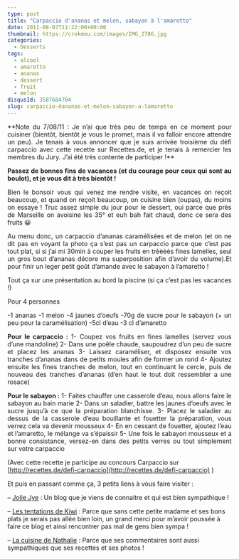 ```yaml
---
type: post
title: "Carpaccio d'ananas et melon, sabayon à l'amaretto"
date: 2011-08-07T11:22:00+00:00
thumbnail: https://crokmou.com/images/IMG_2786.jpg
categories:
  - Desserts
tags:
  - alcool
  - amaretto
  - ananas
  - dessert
  - fruit
  - melon
disqusId: 3587684704
slug: carpaccio-dananas-et-melon-sabayon-a-lamaretto
---
```




<div style="text-align: justify;">**Note du 7/08/11 : Je n’ai que très peu de temps en ce moment pour cuisiner (bientôt, bientôt je vous le promet, mais il va falloir encore attendre un peu). Je tenais à vous annoncer que je suis arrivée troisième du défi carpaccio avec cette recette sur Recettes.de, et je tenais à remercier les membres du Jury. J’ai été très contente de participer !**

**Passez de bonnes fins de vacances (et du courage pour ceux qui sont au boulot), et je vous dit à très bientôt !**

Bien le bonsoir vous qui venez me rendre visite, en vacances on reçoit beaucoup, et quand on reçoit beaucoup, on cuisine bien (oupas), du moins on essaye ! Truc assez simple du jour pour le dessert, oui parce que près de Marseille on avoisine les 35° et euh bah fait chaud, donc ce sera des fruits 😀

Au menu donc, un carpaccio d’ananas caramélisées et de melon (et on ne dit pas en voyant la photo ça s’est pas un carpaccio parce que c’est pas tout plat, si si j’ai mi 30min à couper les fruits en trèèèès fines lamelles, seul un gros bout d’ananas décore ma superposition afin d’avoir du volume).Et pour finir un leger petit goût d’amande avec le sabayon à l’amaretto !

Tout ça sur une présentation au bord la piscine (si ça c’est pas les vacances !)

Pour 4 personnes

-1 ananas
-1 melon
-4 jaunes d’oeufs
-70g de sucre pour le sabayon (+ un peu pour la caramélisation)
-5cl d’eau
-3 cl d’amaretto

**Pour le carpaccio :**
1- Coupez vos fruits en fines lamelles (servez vous d’une mandoline)
2- Dans une poêle chaude, saupoudrez d’un peu de sucre et placez les ananas
3- Laissez caraméliser, et disposez ensuite vos tranches d’ananas dans de petits moules afin de former un rond
4- Ajoutez ensuite les fines tranches de melon, tout en continuant le cercle, puis de nouveau des tranches d’ananas (d’en haut le tout doit ressembler a une rosace)

**Pour le sabayon :**
1- Faites chauffer une casserole d’eau, nous allons faire le sabayon au bain marie
2- Dans un saladier, battre les jaunes d’oeufs avec le sucre jusqu’à ce que la préparation blanchisse.
3- Placez le saladier au dessus de la casserole d’eau bouillante et fouetter la préparation, vous verrez cela va devenir mousseux
4- En en cessant de fouetter, ajoutez l’eau et l’amaretto, le mélange va s’épaissir
5- Une fois le sabayon mousseux et a bonne consistance, versez-en dans des petits verres ou tout simplement sur votre carpaccio

</div>

(Avec cette recette je participe au concours Carpaccio sur [http://recettes.de/defi-carpaccio](http://recettes.de/defi-carpaccio) )

Et puis en passant comme ça, 3 petits liens à vous faire visiter :

– [Jolie Jye](http://joliejye.blogspot.com/) : Un blog que je viens de connaitre et qui est bien sympathique !

– [Les tentations de Kiwi](http://kiwi62.canalblog.com/) : Parce que sans cette petite madame et ses bons plats je serais pas allée bien loin, un grand merci pour m’avoir poussée à faire ce blog et ainsi rencontrer pas mal de gens bien sympa !

– [La cuisine de Nathalie](http://www.lacuisinedenathalie.com/) : Parce que ses commentaires sont aussi sympathiques que ses recettes et ses photos !

 